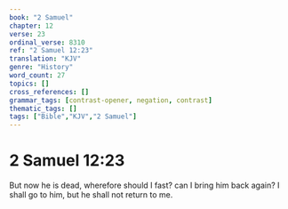 ```yaml
---
book: "2 Samuel"
chapter: 12
verse: 23
ordinal_verse: 8310
ref: "2 Samuel 12:23"
translation: "KJV"
genre: "History"
word_count: 27
topics: []
cross_references: []
grammar_tags: [contrast-opener, negation, contrast]
thematic_tags: []
tags: ["Bible","KJV","2 Samuel"]
---
```


# 2 Samuel 12:23

But now he is dead, wherefore should I fast? can I bring him back again? I shall go to him, but he shall not return to me.
